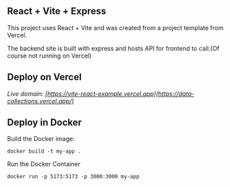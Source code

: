 ## React + Vite + Express

This project uses React + Vite and was created from a project template from Vercel.

The backend site is built with express and hosts API for frontend to call.(Of course not running on Vercel)

## Deploy on Vercel

_Live domain: [https://vite-react-example.vercel.app](https://data-collections.vercel.app/)_

## Deploy in Docker

Build the Docker image:
```
docker build -t my-app .
```

Run the Docker Container
```
docker run -p 5173:5173 -p 3000:3000 my-app
```